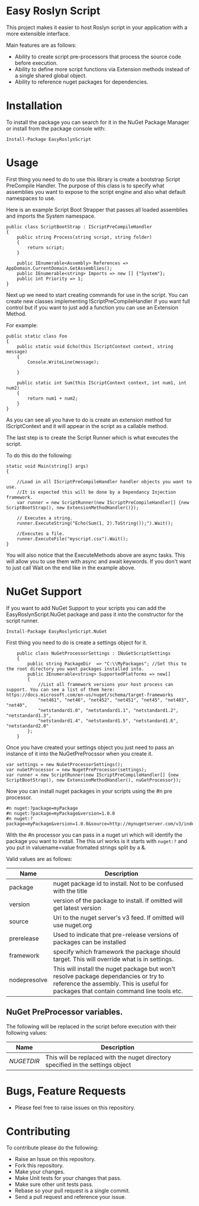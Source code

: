 # Easy Roslyn Script
This project makes it easier to host Roslyn script in your application with a more extensible interface.

Main features are as follows:

* Ability to create script pre-processors that process the source code before execution.
* Ability to define more script functions via Extension methods instead of a single shared global object.
* Ability to reference nuget packages for dependencies. 

# Installation
To install the package you can search for it in the NuGet Package Manager or install from the package console with: 

```
Install-Package EasyRoslynScript
```

# Usage
First thing you need to do to use this library is create a bootstrap Script PreCompile Handler.
The purpose of this class is to specify what assemblies you want to expose to the script engine and also
what default namespaces to use.

Here is an example Script Boot Strapper that passes all loaded assemblies and imports the System namespace.
```
public class ScriptBootStrap : IScriptPreCompileHandler
{
    public string Process(string script, string folder)
    {
        return script;
    }

    public IEnumerable<Assembly> References => AppDomain.CurrentDomain.GetAssemblies();
    public IEnumerable<string> Imports => new [] {"System"};
    public int Priority => 1;
}
```

Next up we need to start creating commands for use in the script. You can create new classes implementing IScriptPreCompileHandler if you want full control but if you want to just add a function you can use an Extension Method.

For example:
```
public static class Foo
{
    public static void Echo(this IScriptContext context, string message)
    {
        Console.WriteLine(message);
        
    }

    public static int Sum(this IScriptContext context, int num1, int num2)
    {
        return num1 + num2;
    }
}
```
As you can see all you have to do is create an extension method for IScriptContext and it will appear in the script as a callable method.

The last step is to create the Script Runner which is what executes the script.


To do this do the following:

```
static void Main(string[] args)
{
    
    //Load in all IScriptPreCompileHandler handler objects you want to use. 
    //It is expected this will be done by a Dependancy Injection framework.
    var runner = new ScriptRunner(new IScriptPreCompileHandler[] {new ScriptBootStrap(), new ExtensionMethodHandler()});
    
    // Executes a string.
    runner.ExecuteString("Echo(Sum(1, 2).ToString());").Wait();

    //Executes a file.
    runner.ExecuteFile("myscript.csx").Wait();
}
```

You will also notice that the ExecuteMethods above are async tasks. This will allow you to use them with async and await keywords. If you don't want to just call Wait on the end like in the example above.

# NuGet Support
If you want to add NuGet Support to your scripts you can add the EasyRoslynScript.NuGet package and pass it into the constructor for the script runner.

```
Install-Package EasyRoslynScript.NuGet
```

First thing you need to do is create a settings object for it.

```
    public class NuGetProcessorSettings : INuGetScriptSettings
    {
        public string PackageDir  => "C:\\MyPackages"; //Set this to the root directory you want packages installed into.
        public IEnumerable<string> SupportedPlatforms => new[]
        {
            //List all framework versions your host process can support. You can see a list of them here: https://docs.microsoft.com/en-us/nuget/schema/target-frameworks
            "net461", "net46", "net452", "net451", "net45", "net403", "net40",
            "netstandard1.0", "netstandard1.1", "netstandard1.2", "netstandard1.3",
            "netstandard1.4", "netstandard1.5", "netstandard1.6", "netstandard2.0"
        };
    }
```

Once you have created your settings object you just need to pass an instance of it into the NuGetPreProcssor when you create it.

```
var settings = new NuGetProcessorSettings();
var nuGetProcessor = new NugetPreProcessor(settings);
var runner = new ScriptRunner(new IScriptPreCompileHandler[] {new ScriptBootStrap(), new ExtensionMethodHandler(), nuGetProcessor});
```

Now you can install nuget packages in your scripts using the #n pre processor.

```
#n nuget:?package=myPackage
#n nuget:?package=myPackage&version=1.0.0
#n nuget:?package=myPackage&version=1.0.0&source=http://mynugetserver.com/v3/index.json&prerelease&nodepresolve
```

With the #n processor you can pass in a nuget uri which will identify the package you want to install. The this url works is it starts with `nuget:?` and you put in valuename=value fromated strings split by a &.

Valid values are as follows:

| Name | Description |
|------|-------------|
| package | nuget package id to install. Not to be confused with the title |
| version | version of the package to install. If omitted will get latest version |
| source | Uri to the nuget server's v3 feed. If omitted will use nuget.org |
| prerelease | Used to indicate that pre-release versions of packages can be installed |
| framework | specify which framework the package should target. This will override what is in settings. |
| nodepresolve | This will install the nuget package but won't resolve package dependancies or try to reference the assembly. This is useful for packages that contain command line tools etc. |

## NuGet PreProcessor variables.
The following will be replaced in the script before execution with their following values:

| Name | Description |
| ---- | ----------- |
| $$NUGETDIR$$ | This will be replaced with the nuget directory specified in the settings object | 


# Bugs, Feature Requests
* Please feel free to raise issues on this repository.

# Contributing
To contribute please do the following:

* Raise an Issue on this repository.
* Fork this repository.
* Make your changes.
* Make Unit tests for your changes that pass.
* Make sure other unit tests pass.
* Rebase so your pull request is a single commit.
* Send a pull request and reference your issue.


